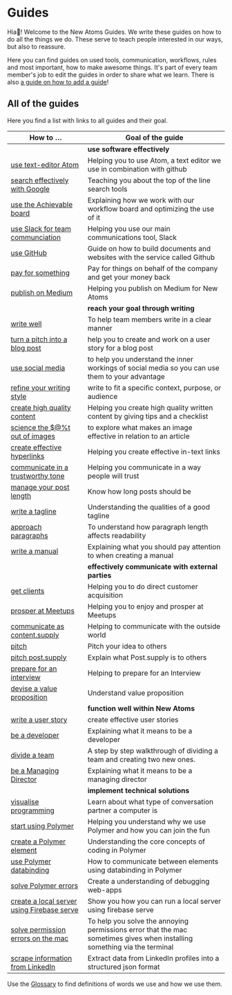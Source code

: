 # Guides

Hia👋! Welcome to the New Atoms Guides. We write these guides on how to do all the things we do. These serve to teach people interested in our ways, but also to reassure.

Here you can find guides on used tools, communication, workflows, rules and most important, how to make awesome things. It's part of every team member's job to edit the guides in order to share what we learn. There is also [a guide on how to add a guide](contributing.md)!

## All of the guides

Here you find a list with links to all guides and their goal.

|How to … |Goal of the guide              |
|--------|-----------------------------|
| | **use software effectively** |
|[use text-editor Atom](atom-guide)| Helping you to use Atom, a text editor we use in combination with github |
|[search effectively with Google](google-search-guide)| Teaching you about the top of the line search tools |
|[use the Achievable board](use-the-achievables-board) | Explaining how we work with our workflow board and optimizing the use of it  |
|[use Slack for team communciation](slack-guide) | Helping you use our main communications tool, Slack |
|[use GitHub](github-guide) | Guide on how to build documents and websites with the service called Github |
|[pay for something](how-to-pay-for-something) | Pay for things on behalf of the company and get your money back |
|[publish on Medium](publish-on-medium)| Helping you publish on Medium for New Atoms |
| | **reach your goal through writing** |
|[write well](writing-guide) | To help team members write in a clear manner |
|[turn a pitch into a blog post](turn-a-pitch-into-a-publishable-blog-post)| help you to create and work on a user story for a blog post |
|[use social media](use-social-media) | to help you understand the inner workings of social media so you can use them to your advantage |
|[refine your writing style](refine-your-writing-style)| write to fit a specific context, purpose, or audience  |
|[create high quality content](write-awesome-content)| Helping you create high quality written content by giving tips and a checklist |
|[science the $@%t out of images](effective-image-guide)| to explore what makes an image effective in relation to an article  |
|[create effective hyperlinks](the-hyperlink-guide)| Helping you create effective in-text links |
|[communicate in a trustworthy tone](communicate-in-a-trustworthy-tone) | Helping you communicate in a way people will trust |
|[manage your post length](manage-your-post-length) | Know how long posts should be |
|[write a tagline](write-a-tagline) | Understanding the qualities of a good tagline |
|[approach paragraphs](paragraph-guide)| To understand how paragraph length affects readability |
|[write a manual](how-to-write-a-manual)| Explaining what you should pay attention to when creating a manual  |
| | **effectively communicate with external parties** |
|[get clients](get-clients)| Helping you to do direct customer acquisition |
|[prosper at Meetups](how-to-prosper-at-meetups)| Helping you to enjoy and prosper at Meetups |
|[communicate as content.supply](communication-guide) | Helping to communicate with the outside world
|[pitch](how-to-pitch) | Pitch your idea to others |
|[pitch post.supply](how-to-pitch-post-supply) | Explain what Post.supply is to others |
|[prepare for an interview](interview-guide) | Helping to prepare for an Interview |
|[devise a value proposition](devise-a-value-proposition) | Understand value proposition |
| | **function well within New Atoms** |
|[write a user story](user-story-guide)| create effective user stories |
|[be a developer](how-to-be-a-developer) | Explaining what it means to be a developer |
|[divide a team](divide-a-team)| A step by step walkthrough of dividing a team and creating two new ones. |
|[be a Managing Director](be-a-managing-director) | Explaining what it means to be a managing director |
| | **implement technical solutions** |
|[visualise programming](visualise-programming-guide) | Learn about what type of conversation partner a computer is |
|[start using Polymer](start-using-polymer)| Helping you understand why we use Polymer and how you can join the fun |
|[create a Polymer element](creating-elements) | Understanding the core concepts of coding in Polymer |
|[use Polymer databinding](databinding) | How to communicate between elements using databinding in Polymer |
|[solve Polymer errors](fixing-errors) | Create a understanding of debugging web-apps |
|[create a local server using Firebase serve ](how-to-run-a-local-server-with-firebase-serve) | Show you how you can run a local server using firebase serve |
|[solve permission errors on the mac ](how-to-solve-mac-permission-errors) | To help you solve the annoying permissions error that the mac sometimes gives when installing something via the terminal |
|[scrape information from LinkedIn](web-scraping) | Extract data from LinkedIn profiles into a structured json format |

Use the [Glossary](glossary) to find definitions of words we use and how we use them.
